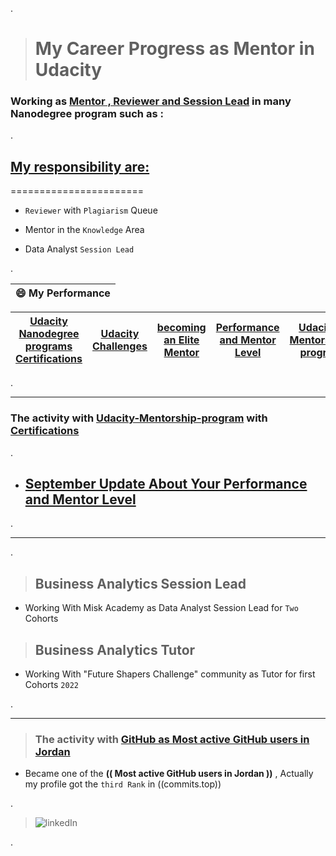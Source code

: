 .

> # My Career Progress as Mentor in Udacity 



### Working as [Mentor , Reviewer and Session Lead](https://www.udacity.com/blog/2021/12/never-stop-being-a-student-with-session-lead-nancy-al-aswad.html) in  many Nanodegree program such as : 





.



## **[My responsibility are:](https://www.linkedin.com/posts/ambika-sarin-055a7b155_never-stop-being-a-student-with-session-lead-activity-6875151444102787072-LP5e)**




=======================



- `Reviewer` with  `Plagiarism` Queue

- Mentor in the `Knowledge` Area 

- Data Analyst `Session Lead`






.


| **😄 My  Performance**|
 | ------------ | 
 
| **[Udacity Nanodegree programs Certifications](https://github.com/nancyalaswad90/Udacity-Nanodegree-Certifications)** | **[Udacity Challenges ](https://github.com/nancyalaswad90/Udacity-Nanodegree-Certifications)** | **[becoming an Elite Mentor](https://github.com/nancyalaswad90/My-Career-Progress-as-Mentor-in-Udacity/blob/main/Elite%20Mentor%20Badge.md)** |**[Performance and Mentor Level](https://github.com/nancyalaswad90/Performance-and-Mentor-Level/blob/main/README.md)** | [Udacity-Mentorship-program](https://github.com/nancyalaswad90/Udacity-Mentorship-program)
|------------ |------------ | ------------ | ------------ |------------ |




.




--------------------------



### The activity with  [Udacity-Mentorship-program](https://github.com/nancyalaswad90/Udacity-Mentorship-program) with  [Certifications](https://graduation.udacity.com/confirm/N9Q3HHTU)
.





-  ## [September Update About Your Performance and Mentor Level](https://mail.google.com/mail/u/0/?tab=rm&ogbl#label/Udacity/FMfcgzGlkFqXsdqSzchmJvfmlpXFMLkC)





.


-----------------------------------------------


.



> ## Business Analytics Session Lead



-  Working With Misk Academy  as  Data Analyst Session Lead for `Two` Cohorts 



> ## Business  Analytics Tutor


-  Working With  "Future Shapers Challenge" community  as  Tutor  for first Cohorts `2022`



.

-----------------------------------------------



> ### The activity with  [GitHub  as Most active GitHub users in Jordan ](https://commits.top/jordan.html)



- Became one of the **(( Most active GitHub users in Jordan ))**  , Actually my profile got the `third Rank` in ((commits.top))


.


> ![linkedIn](https://user-images.githubusercontent.com/36210723/157585573-0aa4a819-091a-4167-9cba-218895ddc7e2.png)

.

